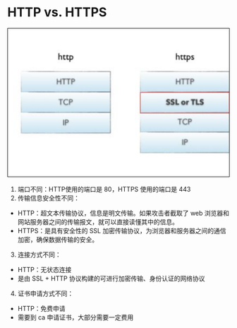 # HTTP vs. HTTPS 

![HTTPS](/images/HTTPS.png)

1. 端口不同：HTTP使用的端口是 80，HTTPS 使用的端口是 443
2. 传输信息安全性不同：
  - HTTP：超文本传输协议，信息是明文传输。如果攻击者截取了 web 浏览器和网站服务器之间的传输报文，就可以直接读懂其中的信息。
  - HTTPS：是具有安全性的 SSL 加密传输协议，为浏览器和服务器之间的通信加密，确保数据传输的安全。
3. 连接方式不同：
  - HTTP：无状态连接
  - 是由 SSL + HTTP 协议构建的可进行加密传输、身份认证的网络协议
4. 证书申请方式不同：
  - HTTP：免费申请
  - 需要到 ca 申请证书，大部分需要一定费用
